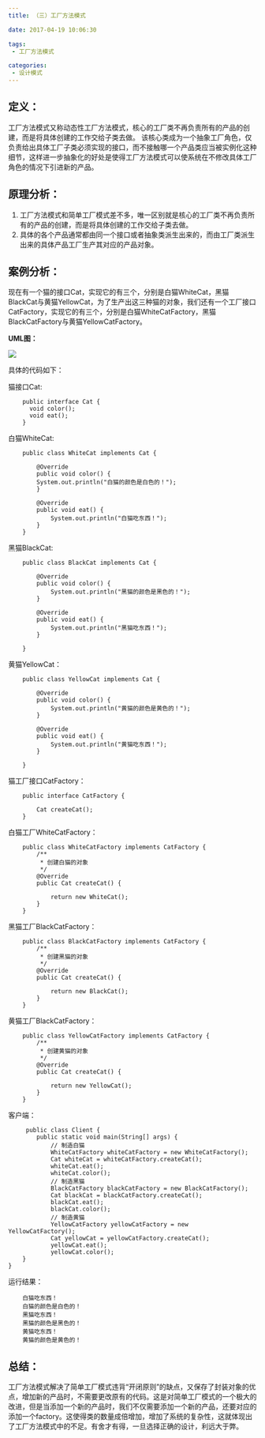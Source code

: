 ```yaml
---
title: （三）工厂方法模式

date: 2017-04-19 10:06:30

tags: 
 - 工厂方法模式

categories: 
 - 设计模式 
---
```

## **定义：** ##

工厂方法模式又称动态性工厂方法模式，核心的工厂类不再负责所有的产品的创建，而是将具体创建的工作交给子类去做。
该核心类成为一个抽象工厂角色，仅负责给出具体工厂子类必须实现的接口，而不接触哪一个产品类应当被实例化这种细节，这样进一步抽象化的好处是使得工厂方法模式可以使系统在不修改具体工厂角色的情况下引进新的产品。


## **原理分析：** ##

1. 工厂方法模式和简单工厂模式差不多，唯一区别就是核心的工厂类不再负责所有的产品的创建，而是将具体创建的工作交给子类去做。
2. 具体的各个产品通常都由同一个接口或者抽象类派生出来的，而由工厂类派生出来的具体产品工厂生产其对应的产品对象。

## **案例分析：** ##

现在有一个猫的接口Cat，实现它的有三个，分别是白猫WhiteCat，黑猫BlackCat与黄猫YellowCat，为了生产出这三种猫的对象，我们还有一个工厂接口CatFactory，实现它的有三个，分别是白猫WhiteCatFactory，黑猫BlackCatFactory与黄猫YellowCatFactory。


 **UML图：**

![](http://ops0jcxr8.bkt.clouddn.com/%E5%B7%A5%E5%8E%82%E6%96%B9%E6%B3%95.png)

具体的代码如下：

猫接口Cat:

	    public interface Cat {
	      void color();
	      void eat();
	    }

白猫WhiteCat:
	
	    public class WhiteCat implements Cat {
	
			@Override
			public void color() {
		    System.out.println("白猫的颜色是白色的！");
			}
	
			@Override
			public void eat() {
				System.out.println("白猫吃东西！");
			}
	    }
黑猫BlackCat:

	    public class BlackCat implements Cat {
	
			@Override
			public void color() {
				System.out.println("黑猫的颜色是黑色的！");
			}
	
			@Override
			public void eat() {
				System.out.println("黑猫吃东西！");
			}
	
	    }
黄猫YellowCat：

	    public class YellowCat implements Cat {
	
			@Override
			public void color() {
				System.out.println("黄猫的颜色是黄色的！");
			}
	
			@Override
			public void eat() {
				System.out.println("黄猫吃东西！");
			}
	
	    }


猫工厂接口CatFactory：

	    public interface CatFactory {
	
			Cat createCat();
	    }

白猫工厂WhiteCatFactory：

	    public class WhiteCatFactory implements CatFactory {
			/**
			 * 创建白猫的对象
			 */
			@Override
			public Cat createCat() {
		
				return new WhiteCat();
			}
	    }

黑猫工厂BlackCatFactory：

	    public class BlackCatFactory implements CatFactory {
			/**
			 * 创建黑猫的对象
			 */
			@Override
			public Cat createCat() {
		
				return new BlackCat();
			}
	    }

黄猫工厂BlackCatFactory：

	    public class YellowCatFactory implements CatFactory {
			/**
			 * 创建黄猫的对象
			 */
			@Override
			public Cat createCat() {
		
				return new YellowCat();
			}
	    }

客户端：

		 public class Client {
			public static void main(String[] args) {
				// 制造白猫
				WhiteCatFactory whiteCatFactory = new WhiteCatFactory();
				Cat whiteCat = whiteCatFactory.createCat();
				whiteCat.eat();
				whiteCat.color();
				// 制造黑猫
				BlackCatFactory blackCatFactory = new BlackCatFactory();
				Cat blackCat = blackCatFactory.createCat();
				blackCat.eat();
				blackCat.color();
				// 制造黄猫
				YellowCatFactory yellowCatFactory = new YellowCatFactory();
				Cat yellowCat = yellowCatFactory.createCat();
				yellowCat.eat();
				yellowCat.color();
		}
    }
 
运行结果：

	    白猫吃东西！
	    白猫的颜色是白色的！
	    黑猫吃东西！
	    黑猫的颜色是黑色的！
	    黄猫吃东西！
	    黄猫的颜色是黄色的！

## **总结：** ##

工厂方法模式解决了简单工厂模式违背“开闭原则”的缺点，又保存了封装对象的优点，增加新的产品时，不需要更改原有的代码。这是对简单工厂模式的一个极大的改进，但是当添加一个新的产品时，我们不仅需要添加一个新的产品，还要对应的添加一个factory。这使得类的数量成倍增加，增加了系统的复杂性，这就体现出了工厂方法模式中的不足。有舍才有得，一旦选择正确的设计，利远大于弊。

